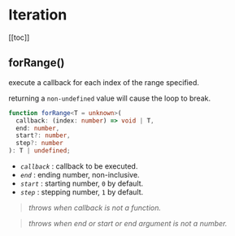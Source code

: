 # Iteration

[[toc]]

## forRange()

execute a callback for each index of the range specified.

returning a `non-undefined` value will cause the loop to break.

```ts
function forRange<T = unknown>(
  callback: (index: number) => void | T,
  end: number,
  start?: number,
  step?: number
): T | undefined;
```

- _`callback`_ : callback to be executed.
- _`end`_ : ending number, non-inclusive.
- _`start`_ : starting number, `0` by default.
- _`step`_ : stepping number, `1` by default.

> _throws when callback is not a function._

> _throws when end or start or end argument is not a number._
